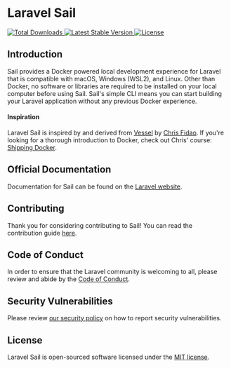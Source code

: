 # Laravel Sail

<a href="https://packagist.org/packages/laravel/sail">
    <img src="https://img.shields.io/packagist/dt/laravel/sail" alt="Total Downloads">
</a>
<a href="https://packagist.org/packages/laravel/sail">
    <img src="https://img.shields.io/packagist/v/laravel/sail" alt="Latest Stable Version">
</a>
<a href="https://packagist.org/packages/laravel/sail">
    <img src="https://img.shields.io/packagist/l/laravel/sail" alt="License">
</a>

## Introduction

Sail provides a Docker powered local development experience for Laravel that is compatible with macOS, Windows (WSL2), and Linux. Other than Docker, no software or libraries are required to be installed on your local computer before using Sail. Sail's simple CLI means you can start building your Laravel application without any previous Docker experience.

#### Inspiration

Laravel Sail is inspired by and derived from [Vessel](https://github.com/shipping-docker/vessel) by [Chris Fidao](https://github.com/fideloper). If you're looking for a thorough introduction to Docker, check out Chris' course: [Shipping Docker](https://serversforhackers.com/shipping-docker).

## Official Documentation

Documentation for Sail can be found on the [Laravel website](https://laravel.com/docs/installation).

## Contributing

Thank you for considering contributing to Sail! You can read the contribution guide [here](.github/CONTRIBUTING.md).

## Code of Conduct

In order to ensure that the Laravel community is welcoming to all, please review and abide by the [Code of Conduct](https://laravel.com/docs/contributions#code-of-conduct).

## Security Vulnerabilities

Please review [our security policy](https://github.com/laravel/sail/security/policy) on how to report security vulnerabilities.

## License

Laravel Sail is open-sourced software licensed under the [MIT license](LICENSE.md).

